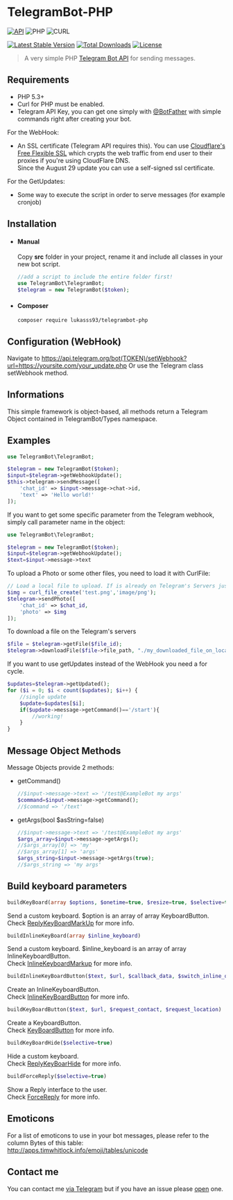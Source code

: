 # TelegramBot-PHP

[![API](https://img.shields.io/badge/Telegram%20Bot%20API-June%2030%2C%202017-blue.svg)](https://core.telegram.org/bots/api)
![PHP](https://img.shields.io/badge/php-%3E%3D5.3-8892bf.svg)
![CURL](https://img.shields.io/badge/cURL-required-green.svg)

[![Latest Stable Version](https://poser.pugx.org/lukasss93/telegrambot-php/v/stable)](https://packagist.org/packages/lukasss93/telegrambot-php)
[![Total Downloads](https://poser.pugx.org/lukasss93/telegrambot-php/downloads)](https://packagist.org/packages/lukasss93/telegrambot-php)
[![License](https://poser.pugx.org/lukasss93/telegrambot-php/license)](https://packagist.org/packages/lukasss93/telegrambot-php)

> A very simple PHP [Telegram Bot API](https://core.telegram.org/bots/api) for sending messages. 

Requirements
---------

* PHP 5.3+
* Curl for PHP must be enabled.
* Telegram API Key, you can get one simply with [@BotFather](https://core.telegram.org/bots#botfather) with simple commands right after creating your bot.

For the WebHook:
* An SSL certificate (Telegram API requires this). You can use [Cloudflare's Free Flexible SSL](https://www.cloudflare.com/ssl) which crypts the web traffic from end user to their proxies if you're using CloudFlare DNS.    
Since the August 29 update you can use a self-signed ssl certificate.

For the GetUpdates:
* Some way to execute the script in order to serve messages (for example cronjob)

Installation
---------

* #### Manual 
    Copy **src** folder in your project, rename it and include all classes in your new bot script.
    
    ```php
    //add a script to include the entire folder first!
    use TelegramBot\TelegramBot;
    $telegram = new TelegramBot($token);
    ```
    
* #### Composer

    `composer require lukasss93/telegrambot-php`

Configuration (WebHook)
---------

Navigate to 
https://api.telegram.org/bot(TOKEN)/setWebhook?url=https://yoursite.com/your_update.php
Or use the Telegram class setWebhook method.

Informations
---------

This simple framework is object-based, all methods return a Telegram Object contained in TelegramBot/Types namespace. 

Examples
---------

```php
use TelegramBot\TelegramBot;

$telegram = new TelegramBot($token);
$input=$telegram->getWebhookUpdate();
$this->telegram->sendMessage([
    'chat_id' => $input->message->chat->id,
    'text' => 'Hello world!'
]);
```

If you want to get some specific parameter from the Telegram webhook, simply call parameter name in the object:
```php
use TelegramBot\TelegramBot;

$telegram = new TelegramBot($token);
$input=$telegram->getWebhookUpdate();
$text=$input->message->text
```

To upload a Photo or some other files, you need to load it with CurlFile:
```php
// Load a local file to upload. If is already on Telegram's Servers just pass the resource id
$img = curl_file_create('test.png','image/png');
$telegram->sendPhoto([
    'chat_id' => $chat_id, 
    'photo' => $img
]);
```

To download a file on the Telegram's servers
```php
$file = $telegram->getFile($file_id);
$telegram->downloadFile($file->file_path, "./my_downloaded_file_on_local_server.png");
```

If you want to use getUpdates instead of the WebHook you need a for cycle.
```php
$updates=$telegram->getUpdated();
for ($i = 0; $i < count($updates); $i++) {
    //single update
    $update=$updates[$i];
    if($update->message->getCommand()=='/start'){
        //working!
    }
}
```

Message Object Methods
------------
Message Objects provide 2 methods:
* getCommand()

    ```php
    //$input->message->text => '/test@ExampleBot my args'
    $command=$input->message->getCommand();
    //$command => '/text'
    ```
* getArgs(bool $asString=false)

    ```php
    //$input->message->text => '/test@ExampleBot my args'
    $args_array=$input->message->getArgs();
    //$args_array[0] => 'my'
    //$args_array[1] => 'args'
    $args_string=$input->message->getArgs(true);
    //$args_string => 'my args'
    ```


Build keyboard parameters
------------
```php
buildKeyBoard(array $options, $onetime=true, $resize=true, $selective=true)
```
Send a custom keyboard. $option is an array of array KeyboardButton.  
Check [ReplyKeyBoardMarkUp](https://core.telegram.org/bots/api#replykeyboardmarkup) for more info.    

```php
buildInlineKeyBoard(array $inline_keyboard)
```
Send a custom keyboard. $inline_keyboard is an array of array InlineKeyboardButton.  
Check [InlineKeyboardMarkup](https://core.telegram.org/bots/api#inlinekeyboardmarkup) for more info.    

```php
buildInlineKeyBoardButton($text, $url, $callback_data, $switch_inline_query)
```
Create an InlineKeyboardButton.    
Check [InlineKeyBoardButton](https://core.telegram.org/bots/api#inlinekeyboardbutton) for more info.    

```php
buildKeyBoardButton($text, $url, $request_contact, $request_location)
```
Create a KeyboardButton.    
Check [KeyBoardButton](https://core.telegram.org/bots/api#keyboardbutton) for more info.    


```php
buildKeyBoardHide($selective=true)
```
Hide a custom keyboard.  
Check [ReplyKeyBoarHide](https://core.telegram.org/bots/api#replykeyboardhide) for more info.    

```php
buildForceReply($selective=true)
```
Show a Reply interface to the user.  
Check [ForceReply](https://core.telegram.org/bots/api#forcereply) for more info.

Emoticons
------------
For a list of emoticons to use in your bot messages, please refer to the column Bytes of this table:
http://apps.timwhitlock.info/emoji/tables/unicode

Contact me
------------
You can contact me [via Telegram](https://telegram.me/Lukasss93) but if you have an issue 
please [open](https://github.com/Lukasss93/telegrambot-php/issues) one.